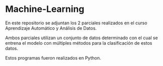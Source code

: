 # Machine-Learning

En este repositorio se adjuntan los 2 parciales realizados en el curso Aprendizaje Automático y Análisis de Datos.

Ambos parciales utilizan un conjunto de datos determinado con el cual se entrena el modelo con múltiples métodos para la clasificación de estos datos.

Estos programas fueron realizados en Python.
